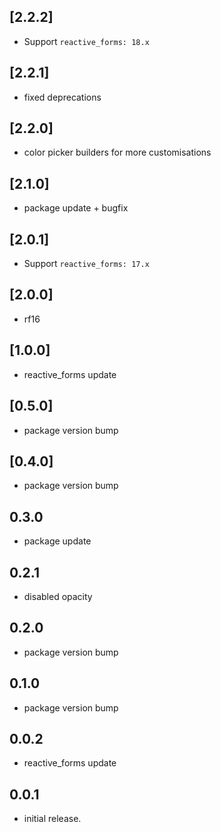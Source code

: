 ## [2.2.2]

* Support `reactive_forms: 18.x`

## [2.2.1]

* fixed deprecations

## [2.2.0]

* color picker builders for more customisations

## [2.1.0]

* package update + bugfix

## [2.0.1]

* Support `reactive_forms: 17.x`

## [2.0.0]

* rf16

## [1.0.0]

* reactive_forms update

## [0.5.0]

* package version bump

## [0.4.0]

* package version bump

## 0.3.0

* package update

## 0.2.1

* disabled opacity

## 0.2.0

* package version bump

## 0.1.0

* package version bump

## 0.0.2

* reactive_forms update

## 0.0.1

* initial release.
